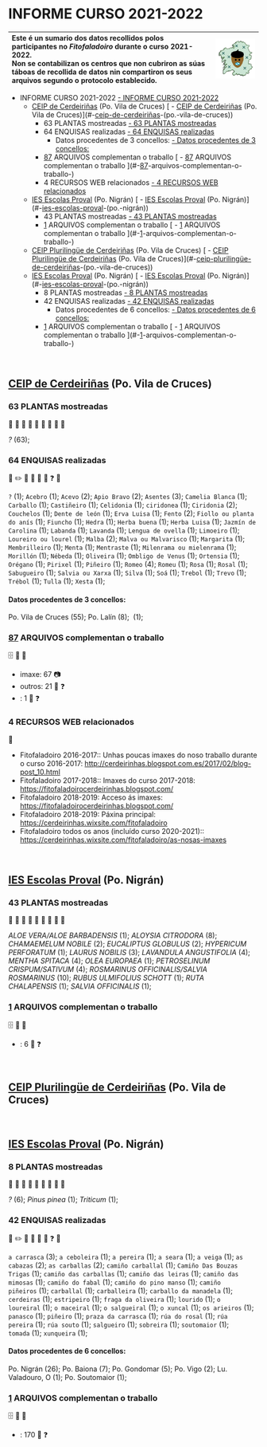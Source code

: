 <link rel="stylesheet" href="css/estilo.css">

# INFORME CURSO 2021-2022



| Este é un sumario dos datos recollidos polos participantes no _Fitofaladoiro_ durante o curso 2021-2022.   <br />Non se contabilizan os centros que non cubriron as súas táboas de recollida de datos nin compartiron os seus arquivos segundo o protocolo establecido. | <img src='img/fitofaladoiro_animado_transparente.gif'> |
| :--- | --- |


- INFORME CURSO 2021-2022
[- INFORME CURSO 2021-2022](#-informe-curso-2021-2022)
  - <span class='participante'>[CEIP de Cerdeiriñas](http://fitofaladoiro.eu?fich=1QmuIIYRCWjt7RqyR4o32rRV4ful-lsnQFno5frfLsjo) (Po. Vila de Cruces)</span>
[  - <span class='participante'>[CEIP de Cerdeiriñas](http://fitofaladoiro.eu?fich=1QmuIIYRCWjt7RqyR4o32rRV4ful-lsnQFno5frfLsjo) (Po. Vila de Cruces)</span>](#-[ceip-de-cerdeiriñas](http://fitofaladoiro.eu?fich=1qmuiiyrcwjt7rqyr4o32rrv4ful-lsnqfno5frflsjo)-(po.-vila-de-cruces))
    - 63 <span class='PLA'>PLANTAS</span> mostreadas
[    - 63 <span class='PLA'>PLANTAS</span> mostreadas](#-63-plantas-mostreadas)
    - 64 <span class='ENQ'>ENQUISAS</span> realizadas
[    - 64 <span class='ENQ'>ENQUISAS</span> realizadas](#-64-enquisas-realizadas)
      - Datos procedentes de 3 concellos:
[      - Datos procedentes de 3 concellos:](#-datos-procedentes-de-3-concellos:)
    - [87](https://drive.google.com/drive/folders/) <span class='ARQ'>ARQUIVOS</span> complementan o traballo 
[    - [87](https://drive.google.com/drive/folders/) <span class='ARQ'>ARQUIVOS</span> complementan o traballo ](#-[87](https://drive.google.com/drive/folders/)-arquivos-complementan-o-traballo-)
    - 4 <span class='INF'>RECURSOS WEB</span> relacionados 
[    - 4 <span class='INF'>RECURSOS WEB</span> relacionados ](#-4-recursos-web-relacionados-)
  - <span class='participante'>[IES Escolas Proval](http://fitofaladoiro.eu?fich=1R6qcrH8nH23rtTrGfsdlsXP4ldiHlXTa4hor9TlYdhE) (Po. Nigrán)</span>
[  - <span class='participante'>[IES Escolas Proval](http://fitofaladoiro.eu?fich=1R6qcrH8nH23rtTrGfsdlsXP4ldiHlXTa4hor9TlYdhE) (Po. Nigrán)</span>](#-[ies-escolas-proval](http://fitofaladoiro.eu?fich=1r6qcrh8nh23rttrgfsdlsxp4ldihlxta4hor9tlydhe)-(po.-nigrán))
    - 43 <span class='PLA'>PLANTAS</span> mostreadas
[    - 43 <span class='PLA'>PLANTAS</span> mostreadas](#-43-plantas-mostreadas)
    - [1](https://drive.google.com/drive/folders/1tE4t6kl2yod0UYPuqx3DsKCbNqYJsUpN) <span class='ARQ'>ARQUIVOS</span> complementan o traballo 
[    - [1](https://drive.google.com/drive/folders/1tE4t6kl2yod0UYPuqx3DsKCbNqYJsUpN) <span class='ARQ'>ARQUIVOS</span> complementan o traballo ](#-[1](https://drive.google.com/drive/folders/1te4t6kl2yod0uypuqx3dskcbnqyjsupn)-arquivos-complementan-o-traballo-)
  - <span class='participante'>[CEIP Plurilingüe de Cerdeiriñas](http://fitofaladoiro.eu?fich=1gY9B2kOUpkcbPvGbTKZLPKg8UZE5uisSpbttnv_sV3s) (Po. Vila de Cruces)</span>
[  - <span class='participante'>[CEIP Plurilingüe de Cerdeiriñas](http://fitofaladoiro.eu?fich=1gY9B2kOUpkcbPvGbTKZLPKg8UZE5uisSpbttnv_sV3s) (Po. Vila de Cruces)</span>](#-[ceip-plurilingüe-de-cerdeiriñas](http://fitofaladoiro.eu?fich=1gy9b2koupkcbpvgbtkzlpkg8uze5uisspbttnv_sv3s)-(po.-vila-de-cruces))
  - <span class='participante'>[IES Escolas Proval](http://fitofaladoiro.eu?fich=1Y9hG1gX7aDZDw4sC10kRmfQiKs8ZwsC7kF_sFOd5w60) (Po. Nigrán)</span>
[  - <span class='participante'>[IES Escolas Proval](http://fitofaladoiro.eu?fich=1Y9hG1gX7aDZDw4sC10kRmfQiKs8ZwsC7kF_sFOd5w60) (Po. Nigrán)</span>](#-[ies-escolas-proval](http://fitofaladoiro.eu?fich=1y9hg1gx7adzdw4sc10krmfqiks8zwsc7kf_sfod5w60)-(po.-nigrán))
    - 8 <span class='PLA'>PLANTAS</span> mostreadas
[    - 8 <span class='PLA'>PLANTAS</span> mostreadas](#-8-plantas-mostreadas)
    - 42 <span class='ENQ'>ENQUISAS</span> realizadas
[    - 42 <span class='ENQ'>ENQUISAS</span> realizadas](#-42-enquisas-realizadas)
      - Datos procedentes de 6 concellos:
[      - Datos procedentes de 6 concellos:](#-datos-procedentes-de-6-concellos:)
    - [1](https://drive.google.com/drive/folders/10cUlzhSD1hoyQ7ad6xZ4DairpefianeC) <span class='ARQ'>ARQUIVOS</span> complementan o traballo 
[    - [1](https://drive.google.com/drive/folders/10cUlzhSD1hoyQ7ad6xZ4DairpefianeC) <span class='ARQ'>ARQUIVOS</span> complementan o traballo ](#-[1](https://drive.google.com/drive/folders/10culzhsd1hoyq7ad6xz4dairpefianec)-arquivos-complementan-o-traballo-)


<br />
<div class='divpart'>
<div class='divpartit'>

## <span class='participante'>[CEIP de Cerdeiriñas](http://fitofaladoiro.eu?fich=1QmuIIYRCWjt7RqyR4o32rRV4ful-lsnQFno5frfLsjo) (Po. Vila de Cruces)</span>

</div>

<div class='divpla divseccion'>

### 63 <span class='PLA'>PLANTAS</span> mostreadas
 :herb: :deciduous_tree: :evergreen_tree: :palm_tree: :seedling: :tomato: :pear: :apple: :mushroom: 

_?_&nbsp;(63); 
</div>

<div class='divenq divseccion'>

### 64 <span class='ENQ'>ENQUISAS</span> realizadas
 :notebook: :pencil2: :microphone: :older_man: :older_woman: :movie_camera: :question: :pencil: 



`?`&nbsp;(1); `Acebro`&nbsp;(1); `Acevo`&nbsp;(2); `Apio Bravo`&nbsp;(2); `Asentes`&nbsp;(3); `Camelia Blanca`&nbsp;(1); `Carballo`&nbsp;(1); `Castiñeiro`&nbsp;(1); `Celidonia`&nbsp;(1); `ciridonea`&nbsp;(1); `Ciridonia`&nbsp;(2); `Couchelos`&nbsp;(1); `Dente de león`&nbsp;(1); `Erva Luisa`&nbsp;(1); `Fento`&nbsp;(2); `Fiollo ou planta do anís`&nbsp;(1); `Fiuncho`&nbsp;(1); `Hedra`&nbsp;(1); `Herba buena`&nbsp;(1); `Herba Luisa`&nbsp;(1); `Jazmín de Carolina`&nbsp;(1); `Labanda`&nbsp;(1); `Lavanda`&nbsp;(1); `Lengua de ovella`&nbsp;(1); `Limoeiro`&nbsp;(1); `Loureiro ou lourel`&nbsp;(1); `Malba`&nbsp;(2); `Malva ou Malvarisco`&nbsp;(1); `Margarita`&nbsp;(1); `Membrilleiro`&nbsp;(1); `Menta`&nbsp;(1); `Mentraste`&nbsp;(1); `Milenrama ou mielenrama`&nbsp;(1); `Morillón`&nbsp;(1); `Nébeda`&nbsp;(1); `Oliveira`&nbsp;(1); `Ombligo de Venus`&nbsp;(1); `Ortensia`&nbsp;(1); `Orégano`&nbsp;(1); `Pirixel`&nbsp;(1); `Piñeiro`&nbsp;(1); `Romeo`&nbsp;(4); `Romeu`&nbsp;(1); `Rosa`&nbsp;(1); `Rosal`&nbsp;(1); `Sabugueiro`&nbsp;(1); `Salvia ou Xarxa`&nbsp;(1); `Silva`&nbsp;(1); `Soá`&nbsp;(1); `Trebol`&nbsp;(1); `Trevo`&nbsp;(1); `Trébol`&nbsp;(1); `Tulla`&nbsp;(1); `Xesta`&nbsp;(1); 
#### Datos procedentes de 3 concellos:

Po. Vila de Cruces&nbsp;(55); Po. Lalín&nbsp;(8); &nbsp;(1); 
</div>

<div class='divarq divseccion'>

### [87](https://drive.google.com/drive/folders/) <span class='ARQ'>ARQUIVOS</span> complementan o traballo 
 :file_cabinet: :open_file_folder: :floppy_disk: 


- imaxe: 67 :camera: 
- outros: 21 :notebook: :question: 
- : 1 :notebook: :question: 
</div>

<div class='divinf divseccion'>

### 4 <span class='INF'>RECURSOS WEB</span> relacionados 
 :link: 


- Fitofaladoiro 2016-2017:: Unhas poucas imaxes do noso traballo durante o curso 2016-2017: http://cerdeirinhas.blogspot.com.es/2017/02/blog-post_10.html
- Fitofaladoiro 2017-2018:: Imaxes do curso 2017-2018: https://fitofaladoirocerdeirinhas.blogspot.com/
- Fitofaladoiro 2018-2019: Acceso ás imaxes:  https://fitofaladoirocerdeirinhas.blogspot.com/
- Fitofaladoiro 2018-2019: Páxina principal: https://cerdeirinhas.wixsite.com/fitofaladoiro
- Fitofaladoiro todos os anos (incluído curso 2020-2021):: https://cerdeirinhas.wixsite.com/fitofaladoiro/as-nosas-imaxes
</div>


</div>


<br />
<div class='divpart'>
<div class='divpartit'>

## <span class='participante'>[IES Escolas Proval](http://fitofaladoiro.eu?fich=1R6qcrH8nH23rtTrGfsdlsXP4ldiHlXTa4hor9TlYdhE) (Po. Nigrán)</span>

</div>

<div class='divpla divseccion'>

### 43 <span class='PLA'>PLANTAS</span> mostreadas
 :herb: :deciduous_tree: :evergreen_tree: :palm_tree: :seedling: :tomato: :pear: :apple: :mushroom: 

_ALOE VERA/ALOE BARBADENSIS_&nbsp;(1); _ALOYSIA CITRODORA_&nbsp;(8); _CHAMAEMELUM NOBILE_&nbsp;(2); _EUCALIPTUS GLOBULUS_&nbsp;(2); _HYPERICUM PERFORATUM_&nbsp;(1); _LAURUS NOBILIS_&nbsp;(3); _LAVANDULA ANGUSTIFOLIA_&nbsp;(4); _MENTHA SPITACA_&nbsp;(4); _OLEA EUROPAEA_&nbsp;(1); _PETROSELINUM CRISPUM/SATIVUM_&nbsp;(4); _ROSMARINUS OFFICINALIS/SALVIA ROSMARINUS_&nbsp;(10); _RUBUS ULMIFOLIUS SCHOTT_&nbsp;(1); _RUTA CHALAPENSIS_&nbsp;(1); _SALVIA OFFICINALIS_&nbsp;(1); 
</div>

<div class='divarq divseccion'>

### [1](https://drive.google.com/drive/folders/1tE4t6kl2yod0UYPuqx3DsKCbNqYJsUpN) <span class='ARQ'>ARQUIVOS</span> complementan o traballo 
 :file_cabinet: :open_file_folder: :floppy_disk: 


- : 6 :notebook: :question: 
</div>


</div>


<br />
<div class='divpart'>
<div class='divpartit'>

## <span class='participante'>[CEIP Plurilingüe de Cerdeiriñas](http://fitofaladoiro.eu?fich=1gY9B2kOUpkcbPvGbTKZLPKg8UZE5uisSpbttnv_sV3s) (Po. Vila de Cruces)</span>

</div>


</div>


<br />
<div class='divpart'>
<div class='divpartit'>

## <span class='participante'>[IES Escolas Proval](http://fitofaladoiro.eu?fich=1Y9hG1gX7aDZDw4sC10kRmfQiKs8ZwsC7kF_sFOd5w60) (Po. Nigrán)</span>

</div>

<div class='divpla divseccion'>

### 8 <span class='PLA'>PLANTAS</span> mostreadas
 :herb: :deciduous_tree: :evergreen_tree: :palm_tree: :seedling: :tomato: :pear: :apple: :mushroom: 

_?_&nbsp;(6); _Pinus pinea_&nbsp;(1); _Triticum_&nbsp;(1); 
</div>

<div class='divenq divseccion'>

### 42 <span class='ENQ'>ENQUISAS</span> realizadas
 :notebook: :pencil2: :microphone: :older_man: :older_woman: :movie_camera: :question: :pencil: 



`a carrasca`&nbsp;(3); `a ceboleira`&nbsp;(1); `a pereira`&nbsp;(1); `a seara`&nbsp;(1); `a veiga`&nbsp;(1); `as cabazas`&nbsp;(2); `as carballas`&nbsp;(2); `camiño carballal`&nbsp;(1); `Camiño Das Bouzas Trigas`&nbsp;(1); `camiño das carballas`&nbsp;(1); `camiño das leiras`&nbsp;(1); `camiño das mimosas`&nbsp;(1); `camiño do fabal`&nbsp;(1); `camiño do pino manso`&nbsp;(1); `camiño piñeiros`&nbsp;(1); `carballal`&nbsp;(1); `carballeira`&nbsp;(1); `carballo da manadela`&nbsp;(1); `cerdeiras`&nbsp;(1); `estripeiro`&nbsp;(1); `fraga da oliveira`&nbsp;(1); `lourido`&nbsp;(1); `o loureiral`&nbsp;(1); `o maceiral`&nbsp;(1); `o salgueiral`&nbsp;(1); `o xuncal`&nbsp;(1); `os arieiros`&nbsp;(1); `panasco`&nbsp;(1); `piñeiro`&nbsp;(1); `praza da carrasca`&nbsp;(1); `rúa do rosal`&nbsp;(1); `rúa pereira`&nbsp;(1); `rúa souto`&nbsp;(1); `salgueiro`&nbsp;(1); `sobreira`&nbsp;(1); `soutomaior`&nbsp;(1); `tomada`&nbsp;(1); `xunqueira`&nbsp;(1); 
#### Datos procedentes de 6 concellos:

Po. Nigrán&nbsp;(26); Po. Baiona&nbsp;(7); Po. Gondomar&nbsp;(5); Po. Vigo&nbsp;(2); Lu. Valadouro, O&nbsp;(1); Po. Soutomaior&nbsp;(1); 
</div>

<div class='divarq divseccion'>

### [1](https://drive.google.com/drive/folders/10cUlzhSD1hoyQ7ad6xZ4DairpefianeC) <span class='ARQ'>ARQUIVOS</span> complementan o traballo 
 :file_cabinet: :open_file_folder: :floppy_disk: 


- : 170 :notebook: :question: 
</div>


</div>

